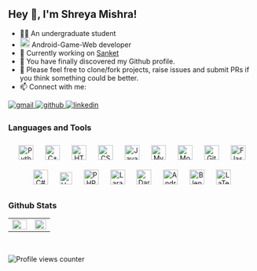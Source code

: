 <!--### Hi there 👋/-->
## Hey 👋, I'm Shreya Mishra! 

- 👩‍🎓  An undergraduate student
- </a><img src="https://media.giphy.com/media/WUlplcMpOCEmTGBtBW/giphy.gif" width="20"> Android-Game-Web developer
- 🔭  Currently working on [Sanket](https://github.com/Mishra-Shreya/Sanket)
- 🔦 You have finally discovered my Github profile.
- 🔖 Please feel free to clone/fork projects, raise issues and submit PRs if you think something could be better.
- 📫  Connect with me: 
<a href="mailto:shreyamishra062001@gmail.com" target="_blank">
<img src=https://img.shields.io/badge/gmail-%23050505.svg?&style=for-the-badge&logo=gmail&logoColor=red alt=gmail style="margin-bottom: 5px;" />
</a>
<a href="https://github.com/Mishra-Shreya?tab=followers">
<img src=https://img.shields.io/badge/github-%23050505.svg?&style=for-the-badge&logo=github&logoColor=white alt=github style="margin-bottom: 5px;" />
</a>
<a href="https://linkedin.com/in/shreya-sanjay-mishra" target="_blank">
<img src=https://img.shields.io/badge/linkedin-%23050505.svg?&style=for-the-badge&logo=linkedin&logoColor=blue alt=linkedin style="margin-bottom: 5px;" />
</a>
<!-- <a href="https://instagram.com/__shreya.mishra__" target="_blank">
<img src=https://img.shields.io/badge/instagram-%23050505.svg?&style=for-the-badge&logo=instagram&logoColor=darkpink alt=instagram style="margin-bottom: 5px;" />
</a> -->
<!--<a href="https://leetcode.com/mishra_shreya" target="_blank">
<img src=https://img.shields.io/badge/leetcode-%23050505.svg?&style=for-the-badge&logo=leetcode&logoColor=orange alt=leetcode style="margin-bottom: 5px;" />
</a>-->

### Languages and Tools  
<div align="center">
<a href="https://www.python.org/" target="_blank"><img style="margin: 10px" src="https://profilinator.rishav.dev/skills-assets/python-original.svg" alt="Python" height="30" /></a>  
<a href="https://www.cplusplus.com/" target="_blank"><img style="margin: 10px" src="https://profilinator.rishav.dev/skills-assets/cplusplus-original.svg" alt="C++" height="30" /></a>  
<a href="https://en.wikipedia.org/wiki/HTML5" target="_blank"><img style="margin: 10px" src="https://profilinator.rishav.dev/skills-assets/html5-original-wordmark.svg" alt="HTML5" height="30" /></a>  
<a href="https://www.w3schools.com/css/" target="_blank"><img style="margin: 10px" src="https://profilinator.rishav.dev/skills-assets/css3-original-wordmark.svg" alt="CSS3" height="30" /></a>  
<a href="https://www.javascript.com/" target="_blank"><img style="margin: 10px" src="https://profilinator.rishav.dev/skills-assets/javascript-original.svg" alt="JavaScript" height="30" /></a>  
<a href="https://www.mysql.com/" target="_blank"><img style="margin: 10px" src="https://profilinator.rishav.dev/skills-assets/mysql-original-wordmark.svg" alt="MySQL" height="30" /></a>  
<a href="https://www.mongodb.com/" target="_blank"><img style="margin: 10px" src="https://profilinator.rishav.dev/skills-assets/mongodb-original-wordmark.svg" alt="MongoDB" height="30" /></a>  
<!--<a href="https://expressjs.com/" target="_blank"><img style="margin: 10px" src="https://profilinator.rishav.dev/skills-assets/express-original-wordmark.svg" alt="Express.js" height="30" /></a> 
<a href="https://reactjs.org/" target="_blank"><img style="margin: 10px" src="https://profilinator.rishav.dev/skills-assets/react-original-wordmark.svg" alt="React" height="30" /></a>
<a href="https://nodejs.org/" target="_blank"><img style="margin: 10px" src="https://profilinator.rishav.dev/skills-assets/nodejs-original-wordmark.svg" alt="Node.js" height="30" /></a> -->
<a href="https://github.com/" target="_blank"><img style="margin: 10px" src="https://profilinator.rishav.dev/skills-assets/git-scm-icon.svg" alt="Git" height="30" /></a>  
<a href="https://flask.palletsprojects.com/" target="_blank"><img style="margin: 10px" src="https://profilinator.rishav.dev/skills-assets/flask.png" alt="Flask" height="30" /></a>  
<a href="https://docs.microsoft.com/en-us/dotnet/csharp/" target="_blank"><img style="margin: 10px" src="https://profilinator.rishav.dev/skills-assets/csharp-original.svg" alt="C#" height="30" /></a>  
<a href="https://unity.com/" target="_blank"><img style="margin: 10px" src="https://profilinator.rishav.dev/skills-assets/unity.png" alt="Unity" height="25" /></a> 
<a href="https://www.php.net/" target="_blank"><img style="margin: 10px" src="https://profilinator.rishav.dev/skills-assets/php-original.svg" alt="PHP" height="30" /></a>  
<a href="https://laravel.com/" target="_blank"><img style="margin: 10px" src="https://profilinator.rishav.dev/skills-assets/laravel-plain-wordmark.svg" alt="Laravel" height="30" /></a>  
 <a href="https://dart.dev/" target="_blank"><img style="margin: 10px" src="https://profilinator.rishav.dev/skills-assets/dartlang-icon.svg" alt="Dart" height="30" /></a>  
<a href="https://www.android.com/intl/en_in/" target="_blank"><img style="margin: 10px" src="https://profilinator.rishav.dev/skills-assets/android-original-wordmark.svg" alt="Android" height="30" /></a>  
<a href="https://www.blender.org/" target="_blank"><img style="margin: 10px" src="https://profilinator.rishav.dev/skills-assets/blender_community_badge_white.svg" alt="Blender" height="30" /></a>  
<a href="https://www.latex-project.org/" target="_blank"><img style="margin: 10px" src="https://profilinator.rishav.dev/skills-assets/latex.png" alt="LaTeX" height="30" /></a>  
 
</div>  


### Github Stats  
<table><tr><td valign="top" width="54%">

<img src="https://github-readme-stats.vercel.app/api?username=Mishra-Shreya&show_icons=true&count_private=true&hide_border=true&theme=radical" align="left" style="width: 100%" />

</td><td valign="top" width="46%">

<img src="https://github-readme-stats.vercel.app/api/top-langs/?username=Mishra-Shreya&hide_border=true&layout=compact&theme=radical" align="left" style="width: 100%" />

</td></tr></table>  

<br/>  

![Profile views counter](https://komarev.com/ghpvc/?username=Mishra-Shreya&&style=for-the-badge&color=FF1D80)

<!--
**Mishra-Shreya/Mishra-Shreya** is a ✨ _special_ ✨ repository because its `README.md` (this file) appears on your GitHub profile.

Here are some ideas to get you started:

- 🔭 I’m currently working on ...
- 🌱 I’m currently learning ...
- 👯 I’m looking to collaborate on ...
- 🤔 I’m looking for help with ...
- 💬 Ask me about ...
- 📫 How to reach me: ...
- 😄 Pronouns: ...
- ⚡ Fun fact: ...
-->


